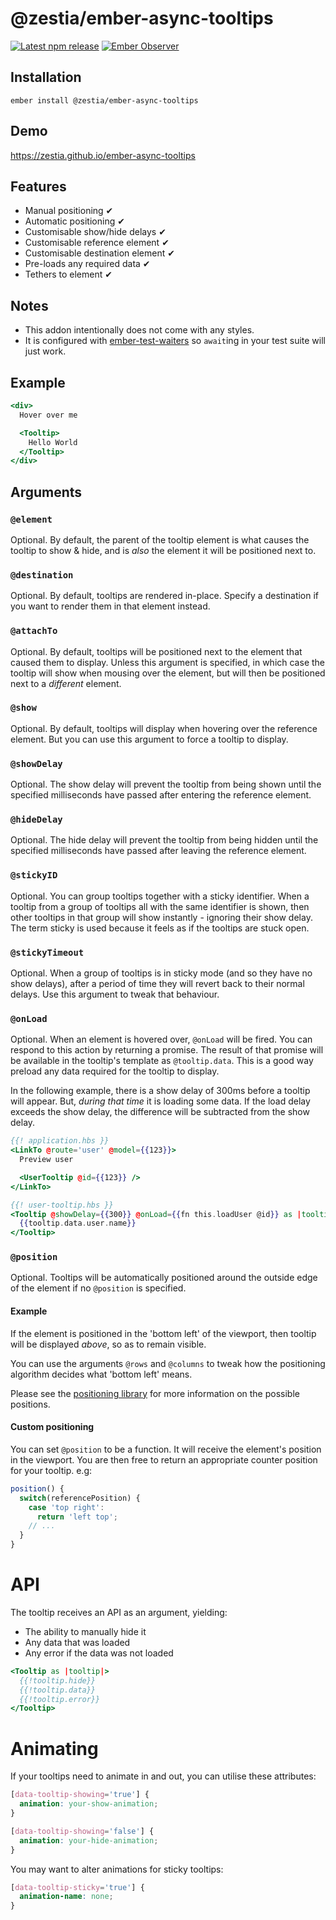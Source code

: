 # @zestia/ember-async-tooltips

[![Latest npm release][npm-badge]][npm-badge-url]
[![Ember Observer][ember-observer-badge]][ember-observer-url]

<!-- [![GitHub Actions][github-actions-badge]][github-actions-url] -->

[npm-badge]: https://img.shields.io/npm/v/@zestia/ember-async-tooltips.svg
[npm-badge-url]: https://www.npmjs.com/package/@zestia/ember-async-tooltips
[github-actions-badge]: https://github.com/zestia/ember-async-tooltips/workflows/CI/badge.svg
[github-actions-url]: https://github.com/zestia/ember-async-tooltips/actions
[ember-observer-badge]: https://emberobserver.com/badges/-zestia-ember-async-tooltips.svg
[ember-observer-url]: https://emberobserver.com/addons/@zestia/ember-async-tooltips

## Installation

```
ember install @zestia/ember-async-tooltips
```

## Demo

https://zestia.github.io/ember-async-tooltips

## Features

- Manual positioning ✔︎
- Automatic positioning ✔︎
- Customisable show/hide delays ✔︎
- Customisable reference element ✔︎
- Customisable destination element ✔︎
- Pre-loads any required data ✔︎
- Tethers to element ✔︎

## Notes

- This addon intentionally does not come with any styles.
- It is configured with [ember-test-waiters](https://github.com/emberjs/ember-test-waiters) so `await`ing in your test suite will just work.

## Example

```handlebars
<div>
  Hover over me

  <Tooltip>
    Hello World
  </Tooltip>
</div>
```

## Arguments

### `@element`

Optional. By default, the parent of the tooltip element is what causes the tooltip to show & hide, and is _also_ the element it will be positioned next to.

### `@destination`

Optional. By default, tooltips are rendered in-place. Specify a destination if you want to render them in that element instead.

### `@attachTo`

Optional. By default, tooltips will be positioned next to the element that caused them to display. Unless this argument is specified, in which case the tooltip will show when mousing over the element, but will then be positioned next to a _different_ element.

### `@show`

Optional. By default, tooltips will display when hovering over the reference element. But you can use this argument to force a tooltip to display.

### `@showDelay`

Optional. The show delay will prevent the tooltip from being shown until the specified milliseconds have passed after entering the reference element.

### `@hideDelay`

Optional. The hide delay will prevent the tooltip from being hidden until the specified milliseconds have passed after leaving the reference element.

### `@stickyID`

Optional. You can group tooltips together with a sticky identifier. When a tooltip from a group of tooltips all with the same identifier is shown, then other tooltips in that group will show instantly - ignoring their show delay. The term sticky is used because it feels as if the tooltips are stuck open.

### `@stickyTimeout`

Optional. When a group of tooltips is in sticky mode (and so they have no show delays), after a period of time they will revert back to their normal delays. Use this argument to tweak that behaviour.

### `@onLoad`

Optional. When an element is hovered over, `@onLoad` will be fired. You can respond to this action by returning a promise. The result of that promise will be available in the tooltip's template as `@tooltip.data`. This is a good way preload any data required for the tooltip to display.

In the following example, there is a show delay of 300ms before a tooltip will appear. But, _during that time_ it is loading some data. If the load delay exceeds the show delay, the difference will be subtracted from the show delay.

```handlebars
{{! application.hbs }}
<LinkTo @route='user' @model={{123}}>
  Preview user

  <UserTooltip @id={{123}} />
</LinkTo>
```

```handlebars
{{! user-tooltip.hbs }}
<Tooltip @showDelay={{300}} @onLoad={{fn this.loadUser @id}} as |tooltip|>
  {{tooltip.data.user.name}}
</Tooltip>
```

### `@position`

Optional. Tooltips will be automatically positioned around the outside edge of the element if no `@position` is specified.

#### Example

If the element is positioned in the 'bottom left' of the viewport, then tooltip will be displayed _above_, so as to remain visible.

You can use the arguments `@rows` and `@columns` to tweak how the positioning algorithm decides what 'bottom left' means.

Please see the [positioning library](https://github.com/zestia/position-utils#zestiaposition-utils) for more information on the possible positions.

#### Custom positioning

You can set `@position` to be a function. It will receive the element's position in the viewport. You are then free to return an appropriate counter position for your tooltip. e.g:

```javascript
position() {
  switch(referencePosition) {
    case 'top right':
      return 'left top';
    // ...
  }
}
```

# API

The tooltip receives an API as an argument, yielding:

- The ability to manually hide it
- Any data that was loaded
- Any error if the data was not loaded

```handlebars
<Tooltip as |tooltip|>
  {{!tooltip.hide}}
  {{!tooltip.data}}
  {{!tooltip.error}}
</Tooltip>
```

# Animating

If your tooltips need to animate in and out, you can utilise these attributes:

```css
[data-tooltip-showing='true'] {
  animation: your-show-animation;
}

[data-tooltip-showing='false'] {
  animation: your-hide-animation;
}
```

You may want to alter animations for sticky tooltips:

```css
[data-tooltip-sticky='true'] {
  animation-name: none;
}
```
